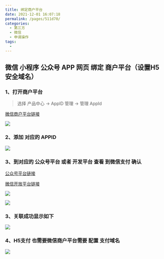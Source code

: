 ```yaml
---
title: 绑定商户平台
date: 2021-12-01 16:07:18
permalink: /pages/511d70/
categories:
  - 第三方
  - 微信
  - 申请操作
tags:
  - 
---
```


## 微信 小程序 公众号  APP 网页  绑定 商户平台（设置H5安全域名）

###  1、打开商户平台  
> 选择  产品中心 -> AppID 管理 -> 管理 AppId

[微信商户平台链接](https://pay.weixin.qq.com/index.php/extend/merchant_appid/mapay_platform/account_manage)



![](http://img.alicbin.com/img/20210228202345.jpg)


###  2、添加 对应的 APPID 
![](http://img.alicbin.com/img/20210228202343.jpg)

###  3、到对应的 **公众号平台** 或者 **开发平台** 查看 到微信支付 确认

[公众号平台链接](https://mp.weixin.qq.com/misc/pluginloginpage?pluginuin=10010&token=1949725521&lang=zh_CN)

[微信开放平台链接](https://open.weixin.qq.com/)

![](http://img.alicbin.com/img/20210228202346.jpg)

![](http://img.alicbin.com/img/20210228202833.jpg)

### 3、关联成功显示如下 
![](http://img.alicbin.com/img/20210228202344.jpg)



### 4、H5支付 也需要微信商户平台需要 配置 支付域名

![](http://img.alicbin.com/img/20210301155325.png)